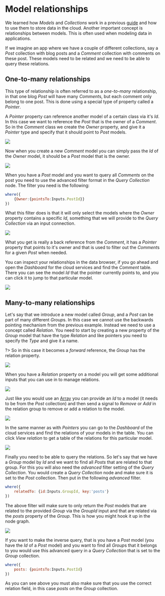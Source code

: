 # Model relationships

We learned how *Models* and *Collections* work in a previous [guide](/guides/models-and-collections.md) and how to use them to store data in the cloud. Another important concept is relationships between models. This is often used when modeling data in applications. 

If we imagine an app where we have a couple of different collections, say a *Post* collection with blog posts and a *Comment* collection with comments on these post. These models need to be related and we need to be able to query these relations.

## One-to-many relationships
This type of relationship is often referred to as a *one-to-many* relationship, in that one blog *Post* will have many *Comment*s, but each comment only belong to one post. This is done using a special type of property called a *Pointer*. 

A *Pointer* property can reference another model of a certain class via it's *Id*. In this case we want to reference the *Post* that is the owner of a *Comment*. So in the *Comment* class we create the *Owner* property, and give it a *Pointer* type and specify that it should point to *Post* models.

<div class="ndl-images">
    <img src="/guides/relations/create-pointer.png" class="ndl-image med"></img>
</div>

Now when you create a new *Comment* model you can simply pass the *Id* of the *Owner* model, it should be a *Post* model that is the owner.

<div class="ndl-images">
    <img src="/guides/relations/insert-comment.png" class="ndl-image large"></img>
</div>

When you have a *Post* model and you want to query all *Comments* on the post you need to use the advanced filter format in the *Query Collection* node. The filter you need is the following:

```javascript
where({ 
    {Owner:{pointsTo:Inputs.PostId}}
})
```

What this filter does is that it will only select the models where the *Owner* property contains a specific *Id*, something that we will provide to the *Query Collection* via an input connection.

<div class="ndl-images">
    <img src="/guides/relations/query-comments.png" class="ndl-image large"></img>
</div>

What you get is really a back reference from the *Comment*, it has a *Pointer* property that points to it's owner and that is used to filter out the *Comment*s for a given *Post* when needed.

You can inspect your relationships in the data browser, if you go ahead and open the *Dashboard* for the cloud services and find the *Comment* table. There you can see the model *Id* that the pointer currently points to, and you can click it to jump to that particular model.

<div class="ndl-images">
    <img src="/guides/relations/comments-owner.png" class="ndl-image med"></img>
</div>

## Many-to-many relationships
Let's say that we introduce a new model called *Group*, and a *Post* can be part of many different *Group*s. In this case we cannot use the backwards pointing mechanism from the previous example. Instead we need to use a concept called *Relation*. You need to start by creating a new property of the *Group* model that have the type *Relation* and like pointers you need to specify the *Type* and give it a name.

?> So in this case it becomes a *forward* reference, the *Group* has the relation property.

<div class="ndl-images">
    <img src="/guides/relations/create-relation.png" class="ndl-image med"></img>
</div>

When you have a *Relation* property on a model you will get some additional inputs that you can use in to manage relations.

<div class="ndl-images">
    <img src="/guides/relations/relation-inputs.png" class="ndl-image small"></img>
</div>

Just like you would use an [Array](/guides/arrays.md) you can provide an *Id* to a model (it needs to be from the *Post* collection) and then send a signal to *Remove* or *Add* in the relation group to remove or add a relation to the model.

<div class="ndl-images">
    <img src="/guides/relations/add-posts-relation.png" class="ndl-image large"></img>
</div>

In the same manner as with *Pointers* you can go to the *Dashboard* of the cloud services and find the relations of your models in the table. You can click *View relation* to get a table of the relations for this particular model.

<div class="ndl-images">
    <img src="/guides/relations/view-relation.png" class="ndl-image med"></img>
</div>

Finally you need to be able to query the relations. So let's say that we have a *Group* model by *Id* and we want to find all *Posts* that are related to that group. For this you will also need the *advanced* filter setting of the *Query Collection*. You would create a *Query Collection* node and make sure it is set to the *Post* collection. Then put in the following *advanced* filter.

```javascript
where({ 
    relatedTo: {id:Inputs.GroupId, key:'posts'}
})
```

The above filter will make sure to only return the *Post* models that are related to the provided *Group* via the *GroupId* input and that are related via the *posts* property of the *Group*. This is how you might hook it up in the node graph.

<div class="ndl-images">
    <img src="/guides/relations/query-posts-in-group.png" class="ndl-image large"></img>
</div>

If you want to make the inverse query, that is you have a *Post* model (you have the *Id* of a *Post* model) and you want to find all *Group*s that it belongs to you would use this advanced query in a *Query Collection* that is set to the *Group* collection.

```javascript
where({ 
    posts: {pointsTo:Inputs.PostId}
})
```

As you can see above you must also make sure that you use the correct relation field, in this case *posts* on the *Group* collection.